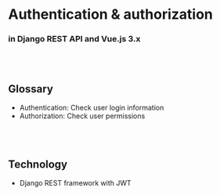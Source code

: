 # Authentication & authorization 
### in Django REST API and Vue.js 3.x

<br/><br/>

## Glossary
* Authentication: Check user login information
* Authorization: Check user permissions 

<br/><br/>

## Technology
* Django REST framework with JWT

